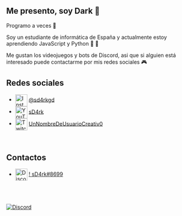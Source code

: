 ## Me presento, soy Dark 🤠

Programo a veces 🤡

Soy un estudiante de informática de España y actualmente estoy aprendiendo JavaScript y Python 🍵 🐍

Me gustan los videojuegos y bots de Discord, asi que si alguien está interesado puede contactarme por mis redes sociales 🎮
<br />

   ## Redes sociales
   - <img src="https://simpleicons.org/icons/instagram.svg" alt="Instagram" width="32" align="center">  [@sd4rkgd](https://www.instagram.com/sd4rkgd)
   - <img src="https://simpleicons.org/icons/youtube.svg" alt="YouTube" width="32" align="center">  [sD4rk](https://www.youtube.com/channel/UCpAivNMIrK5i4Fhv3GbtLQw)
   - <img src="https://simpleicons.org/icons/twitch.svg" alt="Twitch" width="32" align="center">  [UnNombreDeUsuarioCreativ0](https://www.twitch.tv/unnombredeusuariocreativ0)

   
   <br />

  ## Contactos

   - <img src="https://simpleicons.org/icons/discord.svg" alt="Discord" width="32" align="center">  [! sD4rk#8699](https://discord.gg/P3xmjdx)
   
   <br />
   
   <div>
  <br />
  <p>
    <a href="https://discord.gg/P3xmjdx"><img src="https://discord.com/api/guilds/696051750561644696/embed.png?style=banner3" alt="Discord" /></a>
  </p>
  </div>
  
   <br />
